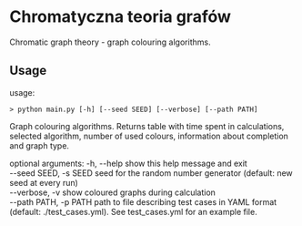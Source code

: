 # Chromatyczna teoria grafów
Chromatic graph theory - graph colouring algorithms.

## Usage
usage:
```
> python main.py [-h] [--seed SEED] [--verbose] [--path PATH]
```
Graph colouring algorithms. Returns table with time spent in calculations,
selected algorithm, number of used colours, information about completion and
graph type.

optional arguments:
 -h, --help            show this help message and exit \
 --seed SEED, -s SEED  seed for the random number generator (default: new
                        seed at every run) \
 --verbose, -v         show coloured graphs during calculation \
 --path PATH, -p PATH  path to file describing test cases in YAML format
                        (default: ./test_cases.yml). See test_cases.yml for an
                        example file.

